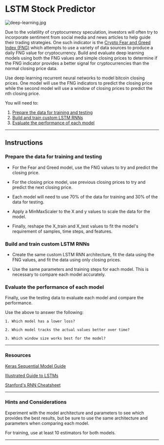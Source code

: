 # LSTM Stock Predictor

![deep-learning.jpg](Images/deep-learning.jpg)

Due to the volatility of cryptocurrency speculation, investors will often try to incorporate sentiment from social media and news articles to help guide their trading strategies. One such indicator is the [Crypto Fear and Greed Index (FNG)](https://alternative.me/crypto/fear-and-greed-index/) which attempts to use a variety of data sources to produce a daily FNG value for cryptocurrency. Build and evaluate deep learning models using both the FNG values and simple closing prices to determine if the FNG indicator provides a better signal for cryptocurrencies than the normal closing price data.

Use deep learning recurrent neural networks to model bitcoin closing prices. One model will use the FNG indicators to predict the closing price while the second model will use a window of closing prices to predict the nth closing price.

You will need to:

1. [Prepare the data for training and testing](#prepare-the-data-for-training-and-testing)
2. [Build and train custom LSTM RNNs](#build-and-train-custom-lstm-rnns)
3. [Evaluate the performance of each model](#evaluate-the-performance-of-each-model)

- - -

## Instructions

### Prepare the data for training and testing

* For the Fear and Greed model, use the FNG values to try and predict the closing price.

* For the closing price model, use previous closing prices to try and predict the next closing price.

* Each model will need to use 70% of the data for training and 30% of the data for testing.

* Apply a MinMaxScaler to the X and y values to scale the data for the model.

* Finally, reshape the X_train and X_test values to fit the model's requirement of samples, time steps, and features.

### Build and train custom LSTM RNNs

* Create the same custom LSTM RNN architecture, fit the data using the FNG values, and fit the data using only closing prices.

* Use the same parameters and training steps for each model. This is necessary to compare each model accurately.

### Evaluate the performance of each model

Finally, use the testing data to evaluate each model and compare the performance.

Use the above to answer the following:

    1. Which model has a lower loss?

    2. Which model tracks the actual values better over time?

    3. Which window size works best for the model?

- - -

### Resources

[Keras Sequential Model Guide](https://keras.io/getting-started/sequential-model-guide/)

[Illustrated Guide to LSTMs](https://towardsdatascience.com/illustrated-guide-to-lstms-and-gru-s-a-step-by-step-explanation-44e9eb85bf21)

[Stanford's RNN Cheatsheet](https://stanford.edu/~shervine/teaching/cs-230/cheatsheet-recurrent-neural-networks)

---

### Hints and Considerations

Experiment with the model architecture and parameters to see which provides the best results, but be sure to use the same architecture and parameters when comparing each model.

For training, use at least 10 estimators for both models.

---